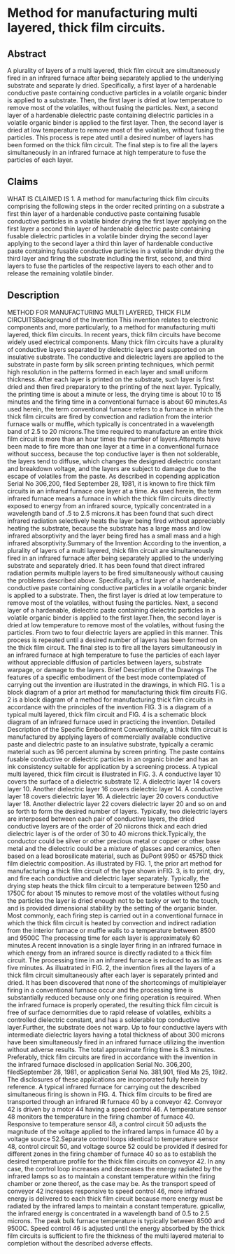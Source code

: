 # Method for manufacturing multi layered, thick film circuits.

## Abstract
A plurality of layers of a multi layered, thick film circuit are simultaneously fired in an infrared furnace after being separately applied to the underlying substrate and separate ly dried. Specifically, a first layer of a hardenable conductive paste containing conductive particles in a volatile organic binder is applied to a substrate. Then, the first layer is dried at low temperature to remove most of the volatiles, without fusing the particles. Next, a second layer of a hardenable dielectric paste containing dielectric particles in a volatile organic binder is applied to the first layer. Then, the second layer is dried at low temperature to remove most of the volatiles, without fusing the particles. This process is repe ated until a desired number of layers has been formed on the thick film circuit. The final step is to fire all the layers simultaneously in an infrared furnace at high temperature to fuse the particles of each layer.

## Claims
WHAT IS CLAIMED IS 1. A method for manufacturing thick film circuits comprising the following steps in the order recited printing on a substrate a first thin layer of a hardenable conductive paste containing fusable conductive particles in a volatile binder drying the first layer applying on the first layer a second thin layer of hardenable dielectric paste containing fusable dielectric particles in a volatile binder drying the second layer applying to the second layer a third thin layer of hardenable conductive paste containing fusable conductive particles in a volatile binder drying the third layer and firing the substrate including the first, second, and third layers to fuse the particles of the respective layers to each other and to release the remaining volatile binder.

## Description
METHOD FOR MANUFACTURING MULTI LAYERED, THICK FILM CIRCUITSBackground of the Invention This invention relates to electronic components and, more particularly, to a method for manufacturing multi layered, thick film circuits. In recent years, thick film circuits have become widely used electrical components. Many thick film circuits have a plurality of conductive layers separated by dielectric layers and supported on an insulative substrate. The conductive and dielectric layers are applied to the substrate in paste form by silk screen printing techniques, which permit high resolution in the patterns formed in each layer and small uniform thickness. After each layer is printed on the substrate, such layer is first dried and then fired preparatory to the printing of the next layer. Typically, the printing time is about a minute or less, the drying time is about 10 to 15 minutes and the firing time in a conventional furnace is about 60 minutes.As used herein, the term conventional furnace refers to a furnace in which the thick film circuits are fired by convection and radiation from the interior furnace walls or muffle, which typically is concentrated in a wavelength band of 2.5 to 20 microns.The time required to manufacture an entire thick film circuit is more than an hour times the number of layers.Attempts have been made to fire more than one layer at a time in a conventional furnace without success, because the top conductive layer is then not solderable, the layers tend to diffuse, which changes the designed dielectric constant and breakdown voltage, and the layers are subject to damage due to the escape of volatiles from the paste. As described in copending application Serial No 306,200, filed September 28, 1981, it is known to fire thick film circuits in an infrared furnace one layer at a time. As used herein, the term infrared furnace means a furnace in which the thick film circuits directly exposed to energy from an infrared source, typically concentrated in a wavelength band of .5 to 2.5 microns.it has been found that such direct infrared radiation selectively heats the layer being fired without appreciably heating the substrate, because the substrate has a large mass and low infrared absorptivity and the layer being fired has a small mass and a high infrared absorptivity.Summary of the Invention According to the invention, a plurality of layers of a multi layered, thick film circuit are simultaneously fired in an infrared furnace after being separately applied to the underlying substrate and separately dried. It has been found that direct infrared radiation permits multiple layers to be fired simultaneously without causing the problems described above. Specifically, a first layer of a hardenable, conductive paste containing conductive particles in a volatile organic binder is applied to a substrate. Then, the first layer is dried at low temperature to remove most of the volatiles, without fusing the particles. Next, a second layer of a hardenable, dielectric paste containing dielectric particles in a volatile organic binder is applied to the first layer.Then, the second layer is dried at low temperature to remove most of the volatiles, without fusing the particles. From two to four dielectric layers are applied in this manner. This process is repeated until a desired number of layers has been formed on the thick film circuit. The final step is to fire all the layers simultaneously in an infrared furnace at high temperature to fuse the particles of each layer without appreciable diffusion of particles between layers, substrate warpage, or damage to the layers. Brief Description of the Drawings The features of a specific embodiment of the best mode contemplated of carrying out the invention are illustrated in the drawings, in which FIG. 1 is a block diagram of a prior art method for manufacturing thick film circuits FIG. 2 is a block diagram of a method for manufacturing thick film circuits in accordance with the principles of the invention FIG. 3 is a diagram of a typical multi layered, thick film circuit and FIG. 4 is a schematic block diagram of an infrared furnace used in practicing the invention. Detailed Description of the Specific Embodiment Conventionally, a thick film circuit is manufactured by applying layers of commercially available conductive paste and dielectric paste to an insulative substrate, typically a ceramic material such as 96 percent alumina by screen printing. The paste contains fusable conductive or dielectric particles in an organic binder and has an ink consistency suitable for application by a screening process. A typical multi layered, thick film circuit is illustrated in FIG. 3. A conductive layer 10 covers the surface of a dielectric substrate 12. A dielectric layer 14 covers layer 10. Another dielectric layer 16 covers dielectric layer 14. A conductive layer 18 covers dielectric layer 16. A dielectric layer 20 covers conductive layer 18. Another dielectric layer 22 covers dielectric layer 20 and so on and so forth to form the desired number of layers. Typically, two dielectric layers are interposed between each pair of conductive layers, the dried conductive layers are of the order of 20 niicrons thick and each dried dielectric layer is of the order of 30 to 40 microns thick.Typically, the conductor could be silver or other precious metal or copper or other base metal and the dielectric could be a mixture of glasses and ceramics, often based on a lead borosilicate material, such as DuPont 9950 or 4575D thick film dielectric composition. As illustrated by FIG. 1, the prior art method for manufacturing a thick film circuit of the type shown inFIG. 3, is to print, dry, and fire each conductive and dielectric layer separately. Typically, the drying step heats the thick film circuit to a temperature between 1250 and 1750C for about 15 minutes to remove most of the volatiles without fusing the particles the layer is dried enough not to be tacky or wet to the touch, and is provided dimensional stability by the setting of the organic binder. Most commonly, each firing step is carried out in a conventional furnace in which the thick film circuit is heated by convection and indirect radiation from the interior furnace or muffle walls to a temperature between 8500 and 9500C The processing time for each layer is approximately 60 minutes.A recent innovation is a single layer firing in an infrared furnace in which energy from an infrared source is directly radiated to a thick film circuit. The processing time in an infrared furnace is reduced to as little as five minutes. As illuatrated in FIG. 2, the invention fires all the layers of a thick film circuit simultaneously after each layer is separately printed and dried. It has been discovered that none of the shortcomings of multiplelayer firing in a conventional furnace occur and the processing time is substantially reduced because only one firing operation is required. When the infrared furnace is properly operated, the resulting thick film circuit is free of surface demormities due to rapid release of volatiles, exhibits a controlled dielectric constant, and has a solderable top conductive layer.Further, the substrate does not warp. Up to four conductive layers with intermediate dielectric layers having a total thickness of about 300 microns have been simultaneously fired in an infrared furnace utilizing the invention without adverse results. The total approximate firing time is 8.3 minutes. Preferably, thick film circuits are fired in accordance with the invention in the infrared furnace disclosed in application Serial No. 306,200, filedSeptember 28, 1981, or application Serial No. 381,901, filed Ma 25, 19it2. The disclosures of these applications are incorporated fully herein by reference. A typical infrared furnace for carrying out the described simultaneous firing is shown in FIG. 4. Thick film circuits to be fired are transported through an infrared IR furnace 40 by a conveyor 42. Conveyor 42 is driven by a motor 44 having a speed control 46. A temperature sensor 48 monitors the temperature in the firing chamber of furnace 40. Responsive to temperature sensor 48, a control circuit 50 adjusts the magnitude of the voltage applied to the infrared lamps in furnace 40 by a voltage source 52.Separate control loops identical to temperature sensor 48, control circuit 50, and voltage source 52 could be provided if desired for different zones in the firing chamber of furnace 40 so as to establish the desired temperature profile for the thick film circuits on conveyor 42. In any case, the control loop increases and decreases the energy radiated by the infrared lamps so as to maintain a constant temperature within the firing chamber or zone thereof, as the case may be. As the transport speed of conveyor 42 increases responsive to speed control 46, more infrared energy is delivered to each thick film circuit because more energy must be radiated by the infrared lamps to maintain a constant temperature. gpicallw, the infrared energy is concentrated in a wavelength band of 0.5 to 2.5 microns. The peak bulk furnace temperature is typically between 8500 and 9500C. Speed control 46 is adjusted until the energy absorbed by the thick film circuits is sufficient to fire the thickness of the multi layered material to completion without the described adverse effects.